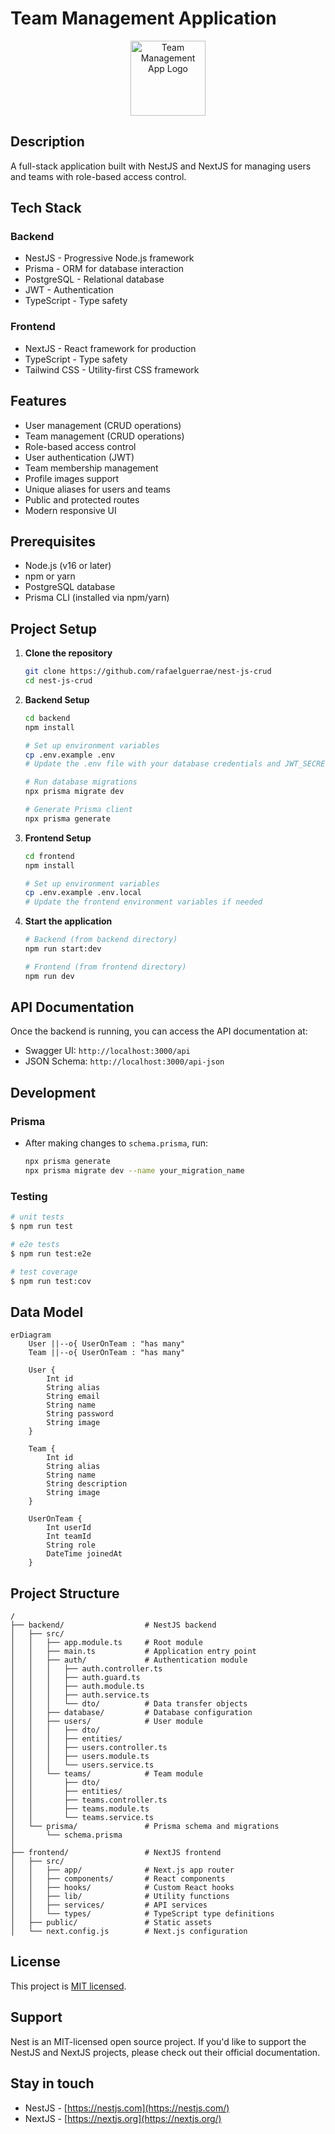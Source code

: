 # Team Management Application

<p align="center">
  <img src="frontend/src/app/favicon.ico" width="120" alt="Team Management App Logo" />
</p>

## Description

A full-stack application built with NestJS and NextJS for managing users and teams with role-based access control.

## Tech Stack

### Backend
- NestJS - Progressive Node.js framework
- Prisma - ORM for database interaction
- PostgreSQL - Relational database
- JWT - Authentication
- TypeScript - Type safety

### Frontend
- NextJS - React framework for production
- TypeScript - Type safety
- Tailwind CSS - Utility-first CSS framework

## Features

- User management (CRUD operations)
- Team management (CRUD operations)
- Role-based access control
- User authentication (JWT)
- Team membership management
- Profile images support
- Unique aliases for users and teams
- Public and protected routes
- Modern responsive UI

## Prerequisites

- Node.js (v16 or later)
- npm or yarn
- PostgreSQL database
- Prisma CLI (installed via npm/yarn)

## Project Setup

1. **Clone the repository**
   ```bash
   git clone https://github.com/rafaelguerrae/nest-js-crud
   cd nest-js-crud
   ```

2. **Backend Setup**
   ```bash
   cd backend
   npm install
   
   # Set up environment variables
   cp .env.example .env
   # Update the .env file with your database credentials and JWT_SECRET
   
   # Run database migrations
   npx prisma migrate dev
   
   # Generate Prisma client
   npx prisma generate
   ```

3. **Frontend Setup**
   ```bash
   cd frontend
   npm install
   
   # Set up environment variables
   cp .env.example .env.local
   # Update the frontend environment variables if needed
   ```

4. **Start the application**
   ```bash
   # Backend (from backend directory)
   npm run start:dev
   
   # Frontend (from frontend directory)
   npm run dev
   ```

## API Documentation

Once the backend is running, you can access the API documentation at:
- Swagger UI: `http://localhost:3000/api`
- JSON Schema: `http://localhost:3000/api-json`

## Development

### Prisma

- After making changes to `schema.prisma`, run:
  ```bash
  npx prisma generate
  npx prisma migrate dev --name your_migration_name
  ```

### Testing

```bash
# unit tests
$ npm run test

# e2e tests
$ npm run test:e2e

# test coverage
$ npm run test:cov
```

## Data Model

```mermaid
erDiagram
    User ||--o{ UserOnTeam : "has many"
    Team ||--o{ UserOnTeam : "has many"
    
    User {
        Int id
        String alias
        String email
        String name
        String password
        String image
    }
    
    Team {
        Int id
        String alias
        String name
        String description
        String image
    }
    
    UserOnTeam {
        Int userId
        Int teamId
        String role
        DateTime joinedAt
    }
```

## Project Structure

```
/
├── backend/                  # NestJS backend
│   ├── src/
│   │   ├── app.module.ts     # Root module
│   │   ├── main.ts           # Application entry point
│   │   ├── auth/             # Authentication module
│   │   │   ├── auth.controller.ts
│   │   │   ├── auth.guard.ts
│   │   │   ├── auth.module.ts
│   │   │   ├── auth.service.ts
│   │   │   └── dto/          # Data transfer objects
│   │   ├── database/         # Database configuration
│   │   ├── users/            # User module
│   │   │   ├── dto/
│   │   │   ├── entities/
│   │   │   ├── users.controller.ts
│   │   │   ├── users.module.ts
│   │   │   └── users.service.ts
│   │   └── teams/            # Team module
│   │       ├── dto/
│   │       ├── entities/
│   │       ├── teams.controller.ts
│   │       ├── teams.module.ts
│   │       └── teams.service.ts
│   └── prisma/               # Prisma schema and migrations
│       └── schema.prisma
│
├── frontend/                 # NextJS frontend
│   ├── src/
│   │   ├── app/              # Next.js app router
│   │   ├── components/       # React components
│   │   ├── hooks/            # Custom React hooks
│   │   ├── lib/              # Utility functions
│   │   ├── services/         # API services
│   │   └── types/            # TypeScript type definitions
│   ├── public/               # Static assets
│   └── next.config.js        # Next.js configuration
```

## License

This project is [MIT licensed](LICENSE).

## Support

Nest is an MIT-licensed open source project. If you'd like to support the NestJS and NextJS projects, please check out their official documentation.

## Stay in touch

- NestJS - [https://nestjs.com](https://nestjs.com/)
- NextJS - [https://nextjs.org](https://nextjs.org/)
